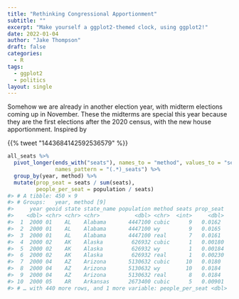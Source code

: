```yaml
---
title: "Rethinking Congressional Apportionment"
subtitle: ""
excerpt: "Make yourself a ggplot2-themed clock, using ggplot2!"
date: 2022-01-04
author: "Jake Thompson"
draft: false
categories:
  - R
tags:
  - ggplot2
  - politics
layout: single
---
```


Somehow we are already in another election year, with midterm elections coming up in November.
These the midterms are special this year because they are the first elections after the 2020 census, with the new house apportionment.
Inspired by

{{% tweet "1443684142592536579" %}}

``` r
all_seats %>% 
  pivot_longer(ends_with("seats"), names_to = "method", values_to = "seats",
               names_pattern = "(.*)_seats") %>% 
  group_by(year, method) %>% 
  mutate(prop_seat = seats / sum(seats),
         people_per_seat = population / seats)
#> # A tibble: 450 × 9
#> # Groups:   year, method [9]
#>     year geoid state state_name population method seats prop_seat
#>    <dbl> <chr> <chr> <chr>           <dbl> <chr>  <int>     <dbl>
#>  1  2000 01    AL    Alabama       4447100 cubic      9   0.0162 
#>  2  2000 01    AL    Alabama       4447100 wy         9   0.0165 
#>  3  2000 01    AL    Alabama       4447100 real       7   0.0161 
#>  4  2000 02    AK    Alaska         626932 cubic      1   0.00180
#>  5  2000 02    AK    Alaska         626932 wy         1   0.00184
#>  6  2000 02    AK    Alaska         626932 real       1   0.00230
#>  7  2000 04    AZ    Arizona       5130632 cubic     10   0.0180 
#>  8  2000 04    AZ    Arizona       5130632 wy        10   0.0184 
#>  9  2000 04    AZ    Arizona       5130632 real       8   0.0184 
#> 10  2000 05    AR    Arkansas      2673400 cubic      5   0.00901
#> # … with 440 more rows, and 1 more variable: people_per_seat <dbl>
```
